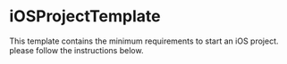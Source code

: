 iOSProjectTemplate
==================

This template contains the minimum requirements to start an iOS project. please follow the instructions below.